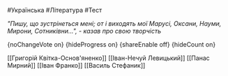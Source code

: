 #Українська #Література #Тест

*"Пишу, що зустрінеться мені; от і виходять мої Марусі, Оксани, Науми, Мирони, Сотниківни...", - казав про свою творчість*

{noChangeVote on}
{hideProgress on}
{shareEnable off}
{hideCount on}

[[Григорій Квітка-Основ'яненко]]
[[Іван-Нечуй Левицький]]
[[Панас Мирний]]
[[Іван Франко]]
[[Василь Стефаник]]
